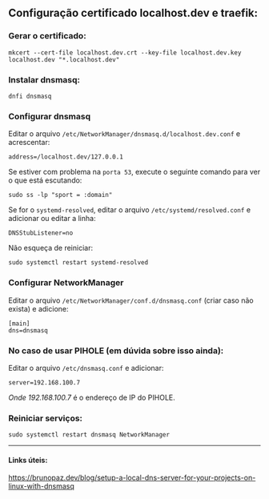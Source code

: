 ## Configuração certificado localhost.dev e traefik:

### Gerar o certificado:
`mkcert --cert-file localhost.dev.crt --key-file localhost.dev.key localhost.dev "*.localhost.dev"`

### Instalar dnsmasq:
`dnfi dnsmasq`

### Configurar dnsmasq

Editar o arquivo `/etc/NetworkManager/dnsmasq.d/localhost.dev.conf` e acrescentar:

`address=/localhost.dev/127.0.0.1`

Se estiver com problema na `porta 53`, execute o seguinte comando para ver o que está escutando:

`sudo ss -lp "sport = :domain"`

Se for o `systemd-resolved`, editar o arquivo `/etc/systemd/resolved.conf` e adicionar ou editar a linha:

`DNSStubListener=no`

Não esqueça de reiniciar:

`sudo systemctl restart systemd-resolved`

### Configurar NetworkManager

Editar o arquivo `/etc/NetworkManager/conf.d/dnsmasq.conf` (criar caso não exista) e adicione:

```
[main]
dns=dnsmasq
```

### No caso de usar PIHOLE (em dúvida sobre isso ainda):
Editar o arquivo `/etc/dnsmasq.conf` e adicionar:

```
server=192.168.100.7
```

*Onde 192.168.100.7* é o endereço de IP do PIHOLE.


### Reiniciar serviços:

`sudo systemctl restart dnsmasq NetworkManager`

---

#### Links úteis:

https://brunopaz.dev/blog/setup-a-local-dns-server-for-your-projects-on-linux-with-dnsmasq
